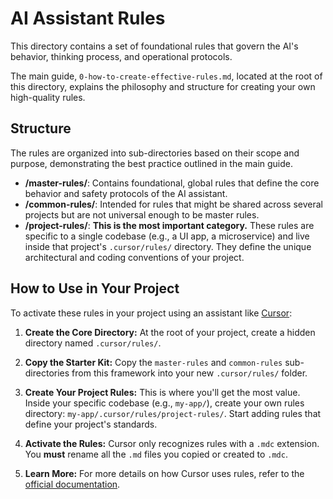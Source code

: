 # AI Assistant Rules

This directory contains a set of foundational rules that govern the AI's behavior, thinking process, and operational protocols.

The main guide, `0-how-to-create-effective-rules.md`, located at the root of this directory, explains the philosophy and structure for creating your own high-quality rules.

## Structure

The rules are organized into sub-directories based on their scope and purpose, demonstrating the best practice outlined in the main guide.

-   **/master-rules/**: Contains foundational, global rules that define the core behavior and safety protocols of the AI assistant.
-   **/common-rules/**: Intended for rules that might be shared across several projects but are not universal enough to be master rules.
-   **/project-rules/**: **This is the most important category.** These rules are specific to a single codebase (e.g., a UI app, a microservice) and live inside that project's `.cursor/rules/` directory. They define the unique architectural and coding conventions of your project.

## How to Use in Your Project

To activate these rules in your project using an assistant like [Cursor](https://cursor.sh/):

1.  **Create the Core Directory:** At the root of your project, create a hidden directory named `.cursor/rules/`.

2.  **Copy the Starter Kit:** Copy the `master-rules` and `common-rules` sub-directories from this framework into your new `.cursor/rules/` folder.

3.  **Create Your Project Rules:** This is where you'll get the most value. Inside your specific codebase (e.g., `my-app/`), create your own rules directory: `my-app/.cursor/rules/project-rules/`. Start adding rules that define your project's standards.

4.  **Activate the Rules:** Cursor only recognizes rules with a `.mdc` extension. You **must** rename all the `.md` files you copied or created to `.mdc`.

5.  **Learn More:** For more details on how Cursor uses rules, refer to the [official documentation](https://docs.cursor.com/context/rules).